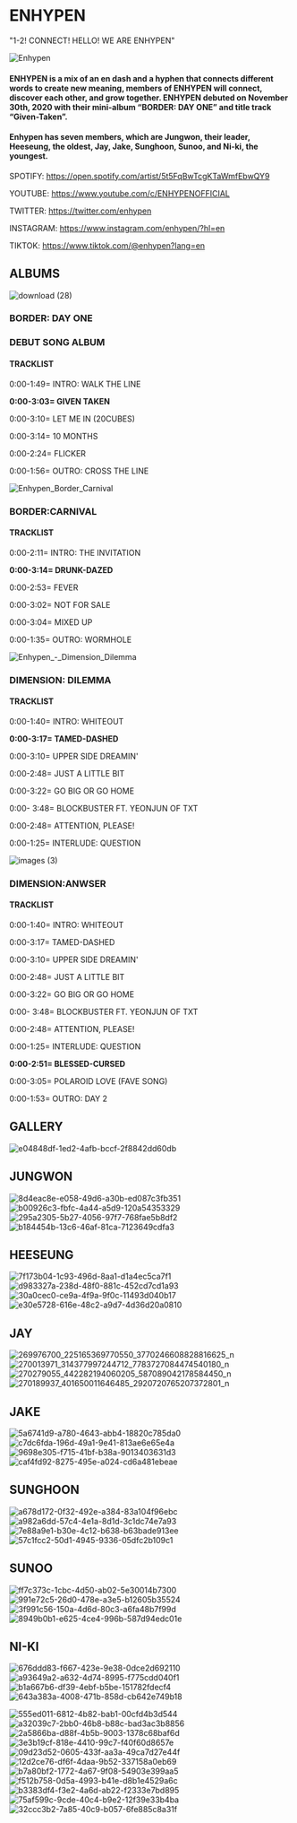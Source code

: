 # ENHYPEN

"1-2! CONNECT! HELLO! WE ARE ENHYPEN"

![Enhypen](https://user-images.githubusercontent.com/102715509/161380761-8082f78d-87d2-46df-a7a5-169af0734730.jpg)

####  **ENHYPEN is a mix of an en dash and a hyphen that connects different words to create new meaning, members of ENHYPEN will connect, discover each other, and grow together. ENHYPEN debuted on November 30th, 2020 with their mini-album “BORDER: DAY ONE” and title track “Given-Taken”.**

####  **Enhypen has seven members, which are Jungwon, their leader, Heeseung, the oldest, Jay, Jake, Sunghoon, Sunoo, and Ni-ki, the youngest.**

 SPOTIFY: https://open.spotify.com/artist/5t5FqBwTcgKTaWmfEbwQY9

 YOUTUBE: https://www.youtube.com/c/ENHYPENOFFICIAL

 TWITTER:  https://twitter.com/enhypen

 INSTAGRAM: https://www.instagram.com/enhypen/?hl=en

 TIKTOK: https://www.tiktok.com/@enhypen?lang=en
 
## ALBUMS

![download (28)](https://user-images.githubusercontent.com/102715509/161381187-2b1cea44-802d-4c2f-8822-599a2c5f65e7.jpg)

### **BORDER: DAY ONE**

### **DEBUT SONG ALBUM**

#### TRACKLIST

0:00-1:49= INTRO: WALK THE LINE

**0:00-3:03= GIVEN TAKEN**

0:00-3:10= LET ME IN (20CUBES)

0:00-3:14= 10 MONTHS

0:00-2:24= FLICKER

0:00-1:56= OUTRO: CROSS THE LINE





![Enhypen_Border_Carnival](https://user-images.githubusercontent.com/102715509/161381267-59fa9c7e-132c-42be-9e32-2970f30d1199.jpg)

### **BORDER:CARNIVAL**

#### TRACKLIST

0:00-2:11= INTRO: THE INVITATION

**0:00-3:14= DRUNK-DAZED**

0:00-2:53= FEVER

0:00-3:02= NOT FOR SALE

0:00-3:04= MIXED UP

0:00-1:35= OUTRO: WORMHOLE



![Enhypen_-_Dimension_Dilemma](https://user-images.githubusercontent.com/102715509/161381271-1838ffb4-943e-4eb0-84cc-dc7964113d94.jpg)

### **DIMENSION: DILEMMA**

#### **TRACKLIST**

0:00-1:40= INTRO: WHITEOUT

**0:00-3:17= TAMED-DASHED**

0:00-3:10= UPPER SIDE DREAMIN'

0:00-2:48= JUST A LITTLE BIT

0:00-3:22= GO BIG OR GO HOME

0:00- 3:48= BLOCKBUSTER FT. YEONJUN OF TXT

0:00-2:48= ATTENTION, PLEASE!

0:00-1:25= INTERLUDE: QUESTION


![images (3)](https://user-images.githubusercontent.com/102715509/161381286-85870443-74c7-46e1-b487-6327adf928e9.jpg)

### **DIMENSION:ANWSER**

#### **TRACKLIST**

0:00-1:40= INTRO: WHITEOUT

0:00-3:17= TAMED-DASHED

0:00-3:10= UPPER SIDE DREAMIN'

0:00-2:48= JUST A LITTLE BIT

0:00-3:22= GO BIG OR GO HOME

0:00- 3:48= BLOCKBUSTER FT. YEONJUN OF TXT

0:00-2:48= ATTENTION, PLEASE!

0:00-1:25= INTERLUDE: QUESTION

**0:00-2:51= BLESSED-CURSED**

0:00-3:05= POLAROID LOVE (FAVE SONG)

0:00-1:53= OUTRO: DAY 2


## GALLERY

![e04848df-1ed2-4afb-bccf-2f8842dd60db](https://user-images.githubusercontent.com/102715509/161388611-5d66b4df-5267-42f3-aa1e-2fa96113c6c5.jpg)


## **JUNGWON**

![8d4eac8e-e058-49d6-a30b-ed087c3fb351](https://user-images.githubusercontent.com/102715509/161388615-86b2863f-714a-40fc-9db3-a261b0429e58.jpg) ![b00926c3-fbfc-4a44-a5d9-120a54353329](https://user-images.githubusercontent.com/102715509/161388616-ff78d55f-f83d-4b92-b8cc-4ac5b84aa856.jpg)  ![295a2305-5b27-4056-97f7-768fae5b8df2](https://user-images.githubusercontent.com/102715509/161388620-1e54bf1d-8da3-487a-bdd2-cf0816b2138a.jpg) ![b184454b-13c6-46af-81ca-7123649cdfa3](https://user-images.githubusercontent.com/102715509/161388622-b82a1ffa-d43c-4b81-b1d3-1fceec1434c8.jpg)


## **HEESEUNG**

![7f173b04-1c93-496d-8aa1-d1a4ec5ca7f1](https://user-images.githubusercontent.com/102715509/161388654-f4371131-5bfc-493e-b062-7e0dc637239b.jpg) ![d983327a-238d-48f0-881c-452cd7cd1a93](https://user-images.githubusercontent.com/102715509/161388651-50aa426a-3e42-4de3-909a-56ada8dd4267.jpg) ![30a0cec0-ce9a-4f9a-9f0c-11493d040b17](https://user-images.githubusercontent.com/102715509/161388652-319cc05c-62e5-4ccb-9ed3-a22105192193.jpg) ![e30e5728-616e-48c2-a9d7-4d36d20a0810](https://user-images.githubusercontent.com/102715509/161388653-81359f6b-fca4-4363-98da-8659a27f7eee.jpg)



## **JAY**

![269976700_225165369770550_3770246608828816625_n](https://user-images.githubusercontent.com/102715509/161389205-85d72b8d-214e-4b4a-ac65-7b22b34356d5.jpg)
![270013971_314377997244712_7783727084474540180_n](https://user-images.githubusercontent.com/102715509/161389208-7a01c096-42d7-4207-9a97-9790558428ae.jpg)
![270279055_442282194060205_587089042178584450_n](https://user-images.githubusercontent.com/102715509/161389209-d77698df-4059-4cb0-b12b-b28cf2dd500b.jpg)
![270189937_401650011646485_2920720765207372801_n](https://user-images.githubusercontent.com/102715509/161389211-060df51c-d69d-4342-baf9-d8a883945c6b.jpg)


## **JAKE**

![5a6741d9-a780-4643-abb4-18820c785da0](https://user-images.githubusercontent.com/102715509/161388662-9230244f-9e6e-4bdb-a04f-67f88dc5746b.jpg) ![c7dc6fda-196d-49a1-9e41-813ae6e65e4a](https://user-images.githubusercontent.com/102715509/161388656-f8ac88d6-c9ad-472b-81d7-22b2e056ed24.jpg) 
![9698e305-f715-41bf-b38a-9013403631d3](https://user-images.githubusercontent.com/102715509/161388658-3adcc974-fcec-4e05-95f9-0c1619ee128a.jpg) ![caf4fd92-8275-495e-a024-cd6a481ebeae](https://user-images.githubusercontent.com/102715509/161388660-27a8b584-6bd4-447f-ab12-b978a65ddc40.jpg)




## **SUNGHOON**
![a678d172-0f32-492e-a384-83a104f96ebc](https://user-images.githubusercontent.com/102715509/161388618-1a5ee783-acef-43c7-89a1-c30beb4ebc01.jpg) ![a982a6dd-57c4-4e1a-8d1d-3c1dc74e7a93](https://user-images.githubusercontent.com/102715509/161388619-25e107a9-59f0-4b12-a675-533d61d98dca.jpg)  
![7e88a9e1-b30e-4c12-b638-b63bade913ee](https://user-images.githubusercontent.com/102715509/161388640-74dcccac-2814-4b41-90b0-807c248bd26a.jpg) ![57c1fcc2-50d1-4945-9336-05dfc2b109c1](https://user-images.githubusercontent.com/102715509/161388642-cfdc8f7c-7e94-4815-9535-e800d094efca.jpg)



## **SUNOO**

![ff7c373c-1cbc-4d50-ab02-5e30014b7300](https://user-images.githubusercontent.com/102715509/161388649-641539af-87e8-4a99-a575-d55f60e07e7f.jpg) 
![991e72c5-26d0-478e-a3e5-b12605b35524](https://user-images.githubusercontent.com/102715509/161388650-3fba4b81-673f-40ee-9664-8db82afa1cd6.jpg)
![3f991c56-150a-4d6d-80c3-a6fa48b7f99d](https://user-images.githubusercontent.com/102715509/161388648-cf5c3003-04f6-4777-b72f-6ae9ac42a465.jpg)
![8949b0b1-e625-4ce4-996b-587d94edc01e](https://user-images.githubusercontent.com/102715509/161388643-efc92684-9975-4e75-96ca-c4951de3ea2b.jpg)


## **NI-KI**
![676ddd83-f667-423e-9e38-0dce2d692110](https://user-images.githubusercontent.com/102715509/161388636-2c2ae5ef-9da2-4f85-888b-7fbda5a263be.jpg)![a93649a2-a632-4d74-8995-f775cdd040f1](https://user-images.githubusercontent.com/102715509/161388666-d108b93a-66cb-4524-8206-b1111c695795.jpg) ![b1a667b6-df39-4ebf-b5be-151782fdecf4](https://user-images.githubusercontent.com/102715509/161388664-e51f1d1e-510f-43de-8772-461120495b08.jpg) ![643a383a-4008-471b-858d-cb642e749b18](https://user-images.githubusercontent.com/102715509/161388663-cca0d55b-8682-4b5a-9515-03c8d469d3f7.jpg)



![555ed011-6812-4b82-bab1-00cfd4b3d544](https://user-images.githubusercontent.com/102715509/161389486-7eb69e20-0da8-4532-9e8f-8d861f1aacaf.jpg)
![a32039c7-2bb0-46b8-b88c-bad3ac3b8856](https://user-images.githubusercontent.com/102715509/161389490-c4a20cf5-68b1-4af6-b500-8ebd280b933d.jpg)
![2a5866ba-d88f-4b5b-9003-1378c68baf6d](https://user-images.githubusercontent.com/102715509/161389492-3fca5e17-20e0-466a-80e9-d7e78586ca46.jpg)
![3e3b19cf-818e-4410-99c7-f40f60d8657e](https://user-images.githubusercontent.com/102715509/161389495-3b4629ed-c27c-4dce-a840-bbdad09c35b5.jpg)
![09d23d52-0605-433f-aa3a-49ca7d27e44f](https://user-images.githubusercontent.com/102715509/161389498-5710779f-c64a-4596-b44f-63592e999c41.jpg)
![12d2ce76-df6f-4daa-9b52-337158a0eb69](https://user-images.githubusercontent.com/102715509/161389499-22a3da5b-a233-43bb-bfbc-16d0c5c05d44.jpg)
![b7a80bf2-1772-4a67-9f08-54903e399aa5](https://user-images.githubusercontent.com/102715509/161389506-a1329820-e126-4abf-b54f-11f66f33a8f6.jpg)
![f512b758-0d5a-4993-b41e-d8b1e4529a6c](https://user-images.githubusercontent.com/102715509/161389509-7f8e9d8b-c65d-4aaf-b98d-6e8c09a6621b.jpg)
![b3383df4-f3e2-4a6d-ab22-f2333e7bd895](https://user-images.githubusercontent.com/102715509/161389510-c6a3d8b3-e070-435a-9f65-0549e19a4d21.jpg)
![75af599c-9cde-40c4-b9e2-12f39e33b4ba](https://user-images.githubusercontent.com/102715509/161389511-9c1b118b-2a5e-4124-a01e-913c9a7758f8.jpg)
![32ccc3b2-7a85-40c9-b057-6fe885c8a31f](https://user-images.githubusercontent.com/102715509/161389513-52ae1374-1b91-461f-a13b-049e4e645784.jpg)

